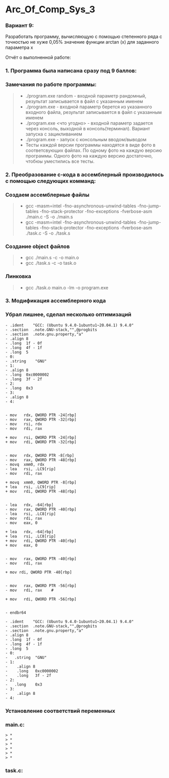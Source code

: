 # Arc_Of_Comp_Sys_3

### Вариант 9:

Разработать программу, вычисляющую с помощью степенного ряда с точностью не хуже 0,05% значение функции arctan (x) для
заданного параметра x

Отчёт о выполненной работе:

### 1. Программа была написана сразу под 9 баллов: 
### Замечания по работе программы:
> * ./program.exe random <name of output file> - входной параметр рандомный, результат записывается в файл с указанным именем
> * ./program.exe <name of input file> <name of output file> - входной параметр берется из указанного входного файла, результат записывается в файл с указанным именем
> * ./program.exe <что угодно> - входной параметр задается через консоль, выходной в консоль(терминал). Вариант запуска с зацикливанием
> * ./program.exe - запуск с консольным вводом/выводом
> * Тесты каждой версии программы находятся в виде фото в соответсвующих файлах. По одному фото на каждую версию программы. Одного фото на каждую версию достаточно, чтобюы уместились все тесты.

### 2. Преобразование с-кода в ассемблерный производилось с помощью следующих комманд: 
### Создаем ассемблерные файлы
> * gcc -masm=intel -fno-asynchronous-unwind-tables -fno-jump-tables -fno-stack-protector -fno-exceptions -fverbose-asm ./main.c -S -o ./main.s
> * gcc -masm=intel -fno-asynchronous-unwind-tables -fno-jump-tables -fno-stack-protector -fno-exceptions -fverbose-asm ./task.c -S -o ./task.s
### Создание object файлов
> * gcc ./main.s -c -o main.o 
> * gcc ./task.s -c -o task.o
### Линковка
> * gcc ./task.o main.o -lm -o program.exe

### 3. Модификация ассемблерного кода
### Убрал лишнее, сделал несколько оптимизаций
    - .ident	"GCC: (Ubuntu 9.4.0-1ubuntu1~20.04.1) 9.4.0"
    - .section	.note.GNU-stack,"",@progbits
    - .section	.note.gnu.property,"a"
    - .align 8
    - .long	 1f - 0f
    - .long	 4f - 1f
    - .long	 5
    - 0:
    - .string	 "GNU"
    - 1:
    - .align 8
    - .long	 0xc0000002
    - .long	 3f - 2f
    - 2:
    - .long	 0x3
    - 3:
    - .align 8
    - 4:

  
    - mov	rdx, QWORD PTR -24[rbp]	
    - mov	rax, QWORD PTR -32[rbp]	
    - mov	rsi, rdx	
    - mov	rdi, rax
  
    + mov	rsi, QWORD PTR -24[rbp]	
    + mov	rdi, QWORD PTR -32[rbp]
  
  
    - mov	rdx, QWORD PTR -8[rbp]
    - mov	rax, QWORD PTR -48[rbp]
    - movq	xmm0, rdx
    - lea	rsi, .LC9[rip]
    - mov	rdi, rax
  
    + movq	xmm0, QWORD PTR -8[rbp]
    + lea	rsi, .LC9[rip]
    + mov	rdi, QWORD PTR -48[rbp]
  
  
    - lea	rdx, -64[rbp]
    - mov	rax, QWORD PTR -40[rbp]
    - lea	rsi, .LC8[rip]
    - mov	rdi, rax
    - mov	eax, 0
  
    + lea	rdx, -64[rbp]
    + lea	rsi, .LC8[rip]
    + mov	rdi, QWORD PTR -40[rbp]
    + mov	eax, 0
  
  
    - mov	rax, QWORD PTR -40[rbp]
    - mov	rdi, rax
  
    + mov rdi, QWORD PTR -40[rbp]
  
  
    - mov	rax, QWORD PTR -56[rbp]
    - mov	rdi, rax	#
  
    + mov	rdi, QWORD PTR -56[rbp]
  
    
    - endbr64
    
    - .ident	"GCC: (Ubuntu 9.4.0-1ubuntu1~20.04.1) 9.4.0"
	- .section	.note.GNU-stack,"",@progbits
	- .section	.note.gnu.property,"a"
	- .align 8
	- .long	 1f - 0f
	- .long	 4f - 1f
	- .long	 5
    - 0:
    - 	.string	 "GNU"
    - 1:
	-    .align 8
	-    .long	 0xc0000002
	-    .long	 3f - 2f
    - 2:
	-   .long	 0x3
    - 3:
	-    .align 8
    - 4:

    
### Установление соответствий переменных
### main.c:
    > * 
    > *
    > *
    > * 
    > *
    > *
### task.c:
    
